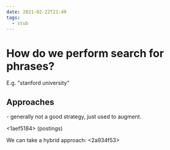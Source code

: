 ```yaml
---
date: 2021-02-22T21:49
tags: 
  - stub
---
```


# How do we perform search for phrases?

E.g. "stanford university"

## Approaches

<d3030857> - generally not a good strategy, just used to augment.

<1aef5184> (postings)

We can take a hybrid approach: <2a934f53> 
